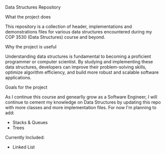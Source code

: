 Data Structures Repository

What the project does

This repository is a collection of header, implementations and demonstrations files for various data structures encountered during my COP 3530 (Data Structures) course and beyond. 

Why the project is useful

Understanding data structures is fundamental to becoming a proficient programmer or computer scientist. By studying and implementing these data structures, developers can improve their problem-solving skills, optimize algorithm efficiency, and build more robust and scalable software applications.

Goals for the project

As I continue this course and genearlly grow as a Software Engineer, I will continue to cement my knowledge on Data Structures by updating this repo with more classes and more implementation files. For now I'm planning to add:
  - Stacks & Queues
  - Trees

Currently Included:
- Linked List
